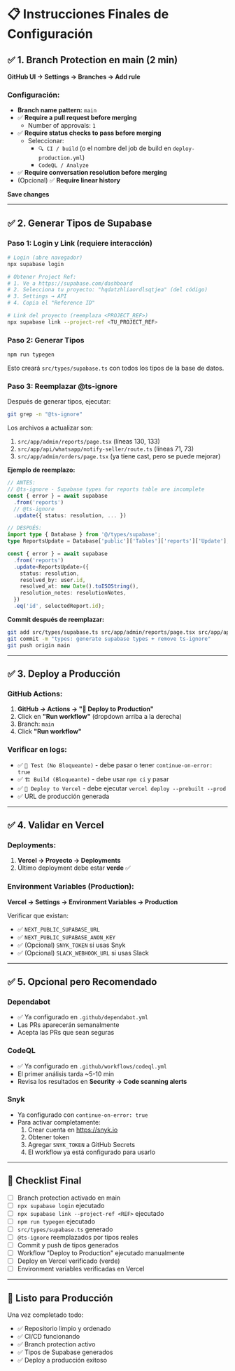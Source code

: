 # 📋 Instrucciones Finales de Configuración

## ✅ 1. Branch Protection en main (2 min)

**GitHub UI → Settings → Branches → Add rule**

### Configuración:
- **Branch name pattern:** `main`
- ✅ **Require a pull request before merging**
  - Number of approvals: `1`
- ✅ **Require status checks to pass before merging**
  - Seleccionar:
    - `🔍 CI / build` (o el nombre del job de build en `deploy-production.yml`)
    - `CodeQL / Analyze`
- ✅ **Require conversation resolution before merging**
- (Opcional) ✅ **Require linear history**

**Save changes**

---

## ✅ 2. Generar Tipos de Supabase

### Paso 1: Login y Link (requiere interacción)

```bash
# Login (abre navegador)
npx supabase login

# Obtener Project Ref:
# 1. Ve a https://supabase.com/dashboard
# 2. Selecciona tu proyecto: "hqdatzhliaordlsqtjea" (del código)
# 3. Settings → API
# 4. Copia el "Reference ID"

# Link del proyecto (reemplaza <PROJECT_REF>)
npx supabase link --project-ref <TU_PROJECT_REF>
```

### Paso 2: Generar Tipos

```bash
npm run typegen
```

Esto creará `src/types/supabase.ts` con todos los tipos de la base de datos.

### Paso 3: Reemplazar @ts-ignore

Después de generar tipos, ejecutar:

```bash
git grep -n "@ts-ignore"
```

Los archivos a actualizar son:
1. `src/app/admin/reports/page.tsx` (líneas 130, 133)
2. `src/app/api/whatsapp/notify-seller/route.ts` (líneas 71, 73)
3. `src/app/admin/orders/page.tsx` (ya tiene cast, pero se puede mejorar)

**Ejemplo de reemplazo:**

```typescript
// ANTES:
// @ts-ignore - Supabase types for reports table are incomplete
const { error } = await supabase
  .from('reports')
  // @ts-ignore
  .update({ status: resolution, ... })

// DESPUÉS:
import type { Database } from '@/types/supabase';
type ReportsUpdate = Database['public']['Tables']['reports']['Update'];

const { error } = await supabase
  .from('reports')
  .update<ReportsUpdate>({
    status: resolution,
    resolved_by: user.id,
    resolved_at: new Date().toISOString(),
    resolution_notes: resolutionNotes,
  })
  .eq('id', selectedReport.id);
```

**Commit después de reemplazar:**
```bash
git add src/types/supabase.ts src/app/admin/reports/page.tsx src/app/api/whatsapp/notify-seller/route.ts
git commit -m "types: generate supabase types + remove ts-ignore"
git push origin main
```

---

## ✅ 3. Deploy a Producción

### GitHub Actions:

1. **GitHub → Actions → "🚀 Deploy to Production"**
2. Click en **"Run workflow"** (dropdown arriba a la derecha)
3. Branch: `main`
4. Click **"Run workflow"**

### Verificar en logs:

- ✅ `🧪 Test (No Bloqueante)` - debe pasar o tener `continue-on-error: true`
- ✅ `🏗️ Build (Bloqueante)` - debe usar `npm ci` y pasar
- ✅ `🚀 Deploy to Vercel` - debe ejecutar `vercel deploy --prebuilt --prod`
- ✅ URL de producción generada

---

## ✅ 4. Validar en Vercel

### Deployments:
1. **Vercel → Proyecto → Deployments**
2. Último deployment debe estar **verde** ✅

### Environment Variables (Production):
**Vercel → Settings → Environment Variables → Production**

Verificar que existan:
- ✅ `NEXT_PUBLIC_SUPABASE_URL`
- ✅ `NEXT_PUBLIC_SUPABASE_ANON_KEY`
- ✅ (Opcional) `SNYK_TOKEN` si usas Snyk
- ✅ (Opcional) `SLACK_WEBHOOK_URL` si usas Slack

---

## ✅ 5. Opcional pero Recomendado

### Dependabot
- ✅ Ya configurado en `.github/dependabot.yml`
- Las PRs aparecerán semanalmente
- Acepta las PRs que sean seguras

### CodeQL
- ✅ Ya configurado en `.github/workflows/codeql.yml`
- El primer análisis tarda ~5-10 min
- Revisa los resultados en **Security → Code scanning alerts**

### Snyk
- Ya configurado con `continue-on-error: true`
- Para activar completamente:
  1. Crear cuenta en https://snyk.io
  2. Obtener token
  3. Agregar `SNYK_TOKEN` a GitHub Secrets
  4. El workflow ya está configurado para usarlo

---

## 📝 Checklist Final

- [ ] Branch protection activado en main
- [ ] `npx supabase login` ejecutado
- [ ] `npx supabase link --project-ref <REF>` ejecutado
- [ ] `npm run typegen` ejecutado
- [ ] `src/types/supabase.ts` generado
- [ ] `@ts-ignore` reemplazados por tipos reales
- [ ] Commit y push de tipos generados
- [ ] Workflow "Deploy to Production" ejecutado manualmente
- [ ] Deploy en Vercel verificado (verde)
- [ ] Environment variables verificadas en Vercel

---

## 🚀 Listo para Producción

Una vez completado todo:
- ✅ Repositorio limpio y ordenado
- ✅ CI/CD funcionando
- ✅ Branch protection activo
- ✅ Tipos de Supabase generados
- ✅ Deploy a producción exitoso

